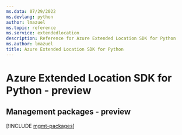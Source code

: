 ```yaml
---
ms.data: 07/29/2022
ms.devlang: python
author: lmazuel
ms.topic: reference
ms.service: extendedlocation
description: Reference for Azure Extended Location SDK for Python
ms.author: lmazuel
title: Azure Extended Location SDK for Python
---
```

# Azure Extended Location SDK for Python - preview

## Management packages - preview
[!INCLUDE [mgmt-packages](extended-location-mgmt-index.md)]